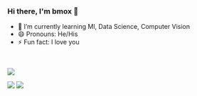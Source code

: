 ### Hi there, I'm bmox 👋

- 🌱 I’m currently learning  Ml, Data Science, Computer Vision
-  😄 Pronouns: He/His
- ⚡ Fun fact: I love you
<br>

![](https://komarev.com/ghpvc/?username=bmox&color=dc143c)

<img src ="https://github-readme-stats.vercel.app/api?username=bmox&&show_icons=true&title_color=ffffff&icon_color=bb2acf&text_color=daf7dc&bg_color=191919">
<img src ="https://github-readme-stats.vercel.app/api/top-langs/?username=bmox&layout=compact)">

<!--
**bmox/bmox** is a ✨ _special_ ✨ repository because its `README.md` (this file) appears on your GitHub profile.

Here are some ideas to get you started:

- 🔭 I’m currently working on ...
- 🌱 I’m currently learning ...
- 👯 I’m looking to collaborate on ...
- 🤔 I’m looking for help with ...
- 💬 Ask me about ...
- 📫 How to reach me: ...
- 😄 Pronouns: ...
- ⚡ Fun fact: ...
-->
